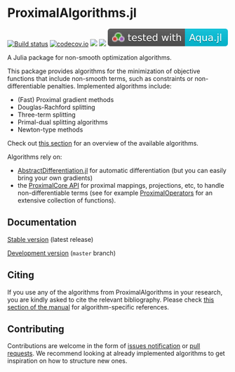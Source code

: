 # ProximalAlgorithms.jl

[![Build status](https://github.com/JuliaFirstOrder/ProximalAlgorithms.jl/workflows/CI/badge.svg)](https://github.com/JuliaFirstOrder/ProximalAlgorithms.jl/actions?query=workflow%3ACI)
[![codecov.io](http://codecov.io/github/JuliaFirstOrder/ProximalAlgorithms.jl/coverage.svg?branch=master)](http://codecov.io/github/JuliaFirstOrderProximalAlgorithms.jl?branch=master)
[![](https://img.shields.io/badge/docs-stable-blue.svg)](https://juliafirstorder.github.io/ProximalAlgorithms.jl/stable)
[![](https://img.shields.io/badge/docs-dev-blue.svg)](https://juliafirstorder.github.io/ProximalAlgorithms.jl/dev)
[![Aqua QA](https://raw.githubusercontent.com/JuliaTesting/Aqua.jl/master/badge.svg)](https://github.com/JuliaTesting/Aqua.jl)

A Julia package for non-smooth optimization algorithms.

This package provides algorithms for the minimization of objective functions
that include non-smooth terms, such as constraints or non-differentiable penalties.
Implemented algorithms include:
- (Fast) Proximal gradient methods
- Douglas-Rachford splitting
- Three-term splitting
- Primal-dual splitting algorithms
- Newton-type methods

Check out [this section](https://juliafirstorder.github.io/ProximalAlgorithms.jl/stable/guide/implemented_algorithms/) for an overview of the available algorithms.

Algorithms rely on:
- [AbstractDifferentiation.jl](https://github.com/JuliaDiff/AbstractDifferentiation.jl) for automatic differentiation
(but you can easily bring your own gradients)
- the [ProximalCore API](https://github.com/JuliaFirstOrder/ProximalCore.jl) for proximal mappings, projections, etc,
to handle non-differentiable terms
(see for example [ProximalOperators](https://github.com/JuliaFirstOrder/ProximalOperators.jl)
for an extensive collection of functions).

## Documentation

[Stable version](https://juliafirstorder.github.io/ProximalAlgorithms.jl/stable) (latest release)

[Development version](https://juliafirstorder.github.io/ProximalAlgorithms.jl/dev) (`master` branch)

## Citing

If you use any of the algorithms from ProximalAlgorithms in your research, you are kindly asked to cite the relevant bibliography.
Please check [this section of the manual](https://juliafirstorder.github.io/ProximalAlgorithms.jl/stable/guide/implemented_algorithms/) for algorithm-specific references.

## Contributing

Contributions are welcome in the form of [issues notification](https://github.com/JuliaFirstOrder/ProximalAlgorithms.jl/issues) or [pull requests](https://github.com/JuliaFirstOrder/ProximalAlgorithms.jl/pulls). We recommend looking at already implemented algorithms to get inspiration on how to structure new ones.
